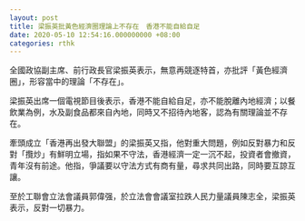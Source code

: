 ```yaml
---
layout: post
title: 梁振英批黃色經濟圈理論上不存在　香港不能自給自足
date: 2020-05-10 12:54:16.000000000 +08:00
categories: rthk
---
```


全國政協副主席、前行政長官梁振英表示，無意再競逐特首，亦批評「黃色經濟圈」，形容當中的理論「不存在」。

梁振英出席一個電視節目後表示，香港不能自給自足，亦不能脫離內地經濟；以餐飲業為例，水及副食品都來自內地，同時又不招待內地客，認為有關理論並不存在。

牽頭成立「香港再出發大聯盟」的梁振英又指，他對重大問題，例如反對暴力和反對「攬炒」有鮮明立場，指如果不守法，香港經濟一定一沉不起，投資者會撤資，青年沒有前途。他指，爭議要以守法方式有商有量，尋求共同出路，同時要互諒互讓。

至於工聯會立法會議員郭偉强，於立法會會議室拉跌人民力量議員陳志全，梁振英表示，反對一切暴力。
